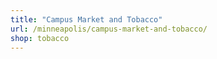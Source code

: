 ```yaml
---
title: "Campus Market and Tobacco"
url: /minneapolis/campus-market-and-tobacco/
shop: tobacco
---
```

